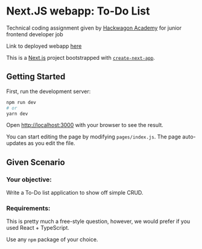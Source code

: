 # Next.JS webapp: To-Do List

Technical coding assignment given by [Hackwagon Academy](https://hackwagon.com/) for junior frontend developer job

Link to deployed webapp [here](https://nextjs-todo-list-app-3fhe4thch.vercel.app/)

This is a [Next.js](https://nextjs.org/) project bootstrapped with [`create-next-app`](https://github.com/vercel/next.js/tree/canary/packages/create-next-app).

## Getting Started

First, run the development server:

```bash
npm run dev
# or
yarn dev
```

Open [http://localhost:3000](http://localhost:3000) with your browser to see the result.

You can start editing the page by modifying `pages/index.js`. The page auto-updates as you edit the file.

## Given Scenario

### Your objective:
Write a To-Do list application to show off simple CRUD.

### Requirements:
This is pretty much a free-style question, however, we would prefer if you used React + TypeScript.

Use any `npm` package of your choice.
